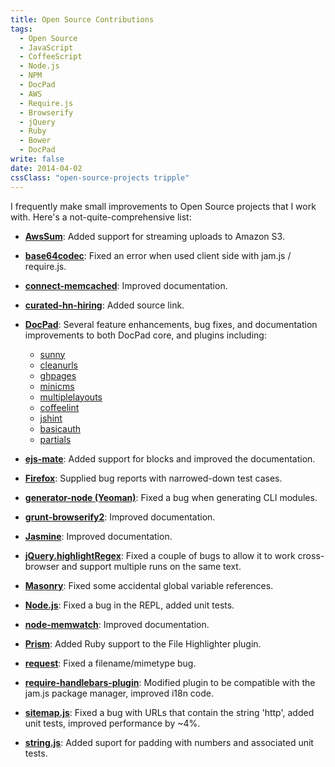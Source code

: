 ```yaml
---
title: Open Source Contributions
tags: 
  - Open Source
  - JavaScript
  - CoffeeScript
  - Node.js
  - NPM
  - DocPad
  - AWS
  - Require.js
  - Browserify
  - jQuery
  - Ruby
  - Bower
  - DocPad
write: false
date: 2014-04-02
cssClass: "open-source-projects tripple"
---
```


I frequently make small improvements to Open Source projects that I work with. Here's a not-quite-comprehensive list:

 - **[AwsSum](http://awssum.io)**: Added support for streaming uploads to Amazon S3.

 - **[base64codec](https://github.com/chick307/base64codec)**: Fixed an error when used client side with jam.js / require.js.

 - **[connect-memcached](https://github.com/balor/connect-memcached)**: Improved documentation.
 
 - **[curated-hn-hiring](https://github.com/perspectivezoom/curated-hn-hiring)**: Added source link.

 - **[DocPad](docpad.org/)**: Several feature enhancements, bug fixes, and documentation improvements to both DocPad core, and plugins including: 
    
     - [sunny](https://github.com/bobobo1618/docpad-plugin-sunny "Fixed a concurrency bug, I'm now an ongoing project maintainer.")
     - [cleanurls](http://docpad.org/plugin/cleanurls "Added support for skipping pages and associated unit tests.")
     - [ghpages](https://github.com/docpad/docpad-plugin-ghpages "Fixed a security issue when using this plugin on Travis CI.")
     - [minicms](https://github.com/jeremyfa/docpad-plugin-minicms "Fixed bugs with middleware and newer DocPad version compatibility.")
     - [multiplelayouts](https://github.com/docpad/docpad-plugin-multiplelayouts "Fixed bug when docs have defined URL")
     - [coffeelint](https://github.com/jking90/docpad-plugin-coffeelint "Windows support")
     - [jshint](https://github.com/jking90/docpad-plugin-jshint "Windows support")
     - [basicauth](https://github.com/mikeumus/docpad-plugin-basicauth "Added compatibility with current DocPad releases")
     - [partials](https://github.com/docpad/docpad-plugin-partials "Added compatibility with current DocPad releases")
 
 - **[ejs-mate](https://github.com/JacksonTian/ejs-mate)**: Added support for blocks and improved the documentation.
 
 - **[Firefox](https://www.mozilla.org/en-US/firefox/new/)**: Supplied bug reports with narrowed-down test cases.
 
 - **[generator-node (Yeoman)](https://github.com/yeoman/generator-node)**: Fixed a bug when generating CLI modules.

 - **[grunt-browserify2](https://github.com/shanejonas/grunt-browserify2)**: Improved documentation.
 
 - **[Jasmine](http://jasmine.github.io/)**: Improved documentation.
 
 - **[jQuery.highlightRegex](https://github.com/jbr/jQuery.highlightRegex)**: Fixed a couple of bugs to allow it to work cross-browser and support multiple runs on the same text.

 - **[Masonry](http://masonry.desandro.com/)**: Fixed some accidental global variable references.

 - **[Node.js](http://nodejs.org/)**: Fixed a bug in the REPL, added unit tests.
 
 - **[node-memwatch](https://github.com/nfriedly/node-memwatch)**: Improved documentation.
 
 - **[Prism](http://prismjs.com/)**: Added Ruby support to the File Highlighter plugin.

 - **[request](https://github.com/mikeal/request)**: Fixed a filename/mimetype bug.

 - **[require-handlebars-plugin](https://github.com/SlexAxton/require-handlebars-plugin)**: Modified plugin to be compatible with the jam.js package manager, improved i18n code.

 - **[sitemap.js](https://github.com/ekalinin/sitemap.js)**: Fixed a bug with URLs that contain the string 'http', added unit tests, improved performance by ~4%.

 - **[string.js](https://github.com/jprichardson/string.js)**: Added suport for padding with numbers and associated unit tests.
